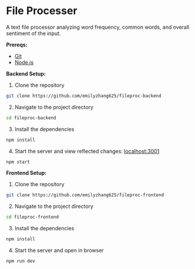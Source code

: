 # File Processer

A text file processor analyzing word frequency, common words, and overall sentiment of the input.

**Prereqs:**

- [Git](https://git-scm.com/)
- [Node.js](https://nodejs.org/)

**Backend Setup:**

1. Clone the repository

```bash
git clone https://github.com/emilyzhang625/fileproc-backend
```

2. Navigate to the project directory

```bash
cd fileproc-backend
```

3. Install the dependencies

```bash
npm install
```

4. Start the server and view reflected changes: [localhost:3001](http://localhost:3001/)

```bash
npm start
```

**Frontend Setup:**

1. Clone the repository

```bash
git clone https://github.com/emilyzhang625/fileproc-frontend
```

2. Navigate to the project directory

```bash
cd fileproc-frontend
```

3. Install the dependencies

```bash
npm install
```

4. Start the server and open in browser

```bash
npm run dev
```

